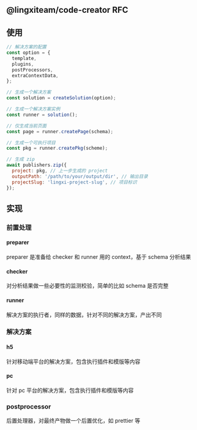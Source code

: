 ## @lingxiteam/code-creator RFC

## 使用

```js
// 解决方案的配置
const option = {
  template,
  plugins,
  postProcessors,
  extraContextData,
};

// 生成一个解决方案
const solution = createSolution(option);

// 生成一个解决方案实例
const runner = solution();

// 仅生成当前页面
const page = runner.createPage(schema);

// 生成一个可执行项目
const pkg = runner.createPkg(scheme);

// 生成 zip
await publishers.zip({
  project: pkg, // 上一步生成的 project
  outputPath: '/path/to/your/output/dir', // 输出目录
  projectSlug: 'lingxi-project-slug', // 项目标识
});
```

## 实现

### 前置处理

#### preparer

preparer 是准备给 checker 和 runner 用的 context，基于 schema 分析结果

#### checker

对分析结果做一些必要性的监测校验，简单的比如 schema 是否完整

#### runner

解决方案的执行者，同样的数据，针对不同的解决方案，产出不同

### 解决方案

#### h5

针对移动端平台的解决方案，包含执行插件和模版等内容

#### pc

针对 pc 平台的解决方案，包含执行插件和模版等内容

### postprocessor

后置处理器，对最终产物做一个后置优化，如 prettier 等
